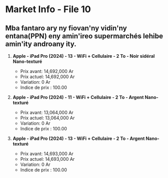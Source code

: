 # Market Info - File 10

## Mba fantaro ary ny fiovan'ny vidin'ny entana(PPN) eny amin'ireo supermarchés lehibe amin'ity androany ity.

1. **Apple - iPad Pro (2024) - 13 - WiFi + Cellulaire - 2 To - Noir sidéral Nano-texturé**
   - Prix avant: 14,692,000 Ar
   - Prix actuel: 14,692,000 Ar
   - Variation: 0 Ar
   - Indice de prix : 100.00

2. **Apple - iPad Pro (2024) - 11 - WiFi + Cellulaire - 2 To - Argent Nano-texturé**
   - Prix avant: 13,064,000 Ar
   - Prix actuel: 13,064,000 Ar
   - Variation: 0 Ar
   - Indice de prix : 100.00

3. **Apple - iPad Pro (2024) - 13 - WiFi + Cellulaire - 2 To - Argent Nano-texturé**
   - Prix avant: 14,693,000 Ar
   - Prix actuel: 14,693,000 Ar
   - Variation: 0 Ar
   - Indice de prix : 100.00

